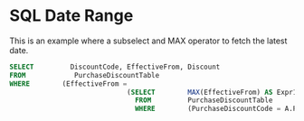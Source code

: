 # SQL Date Range

This is an example where a subselect and MAX operator to fetch the latest date.

```SQL
SELECT         DiscountCode, EffectiveFrom, Discount
FROM            PurchaseDiscountTable
WHERE        (EffectiveFrom =
                             (SELECT        MAX(EffectiveFrom) AS Expr1
                               FROM         PurchaseDiscountTable
                               WHERE        (PurchaseDiscountCode = A.PurchaseDiscountCode)))

```
